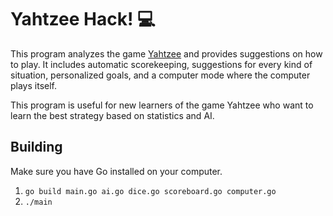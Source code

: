 # Yahtzee Hack! 💻
This program analyzes the game [Yahtzee](https://en.wikipedia.org/wiki/Yahtzee) and provides suggestions on how to play. It includes automatic scorekeeping, suggestions for every kind of situation, personalized goals, and a computer mode where the computer plays itself.

This program is useful for new learners of the game Yahtzee who want to learn the best strategy based on statistics and AI.

## Building
Make sure you have Go installed on your computer.
1. `go build main.go ai.go dice.go scoreboard.go computer.go`
2. `./main`
